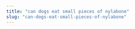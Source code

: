 ```yaml
---
title: "can dogs eat small pieces of nylabone"
slug: "can-dogs-eat-small-pieces-of-nylabone"
---
```


